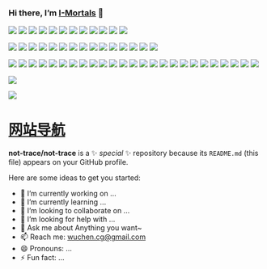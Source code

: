 ### Hi there, I’m [I-Mortals](https://github.com/I-Mortals) 👋

[![](https://img.shields.io/badge/Windows-10-blue?logo=windows&logoColor=white&textColor=000000)](https://www.microsoft.com/windows/get-windows-10)
[![](https://img.shields.io/badge/Linux-Ubuntu-blue?logo=ubuntu&logoColor=white)](https://ubuntu.com/)
[![](https://img.shields.io/badge/Linux-Centos-blue?logo=centos&logoColor=white)](https://www.centos.org/)
[![](https://img.shields.io/badge/MacOS-BigSur-blue?logo=apple&logoColor=white)](https://www.apple.com/)
[![](https://img.shields.io/badge/IDE-Visual%20Studio%20Code-blue?logo=visual-studio-code&logoColor=white)](https://code.visualstudio.com/)
[![](https://img.shields.io/badge/Intellij-Idea-blue?logo=Intellij-Idea&logoColor=white)](https://www.jetbrains.com/idea/)
[![](https://img.shields.io/badge/IDE-Goland-blue?logo=Google-Calendar&logoColor=white)](https://www.jetbrains.com/go/)
[![](https://img.shields.io/badge/IDE-PyCharm-blue?logo=PyCharm&logoColor=white)](https://www.jetbrains.com/pycharm/)
[![](https://img.shields.io/badge/IDE-Clion-blue?logo=Clion&logoColor=white)](https://www.jetbrains.com/clion/)
[![](https://img.shields.io/badge/IDE-WebStorm-blue?logo=WebStorm&logoColor=white)](https://www.jetbrains.com/webstorm/)
[![](https://img.shields.io/badge/Andriod-Studio-blue?logo=android&logoColor=white)](https://developer.android.com/studio/)
[![](https://img.shields.io/badge/Linux-Vim-blue?logo=vim&logoColor=white)](https://www.vim.org/)

[![](https://img.shields.io/badge/-Java-007396?logo=java&logoColor=white)](https://www.java.com/)
[![](https://img.shields.io/badge/-Go-00ADD8?logo=go&logoColor=white)](https://golang.org/)
[![](https://img.shields.io/badge/-C++-00599C?logo=c%2B%2B&logoColor=white)](https://www.cplusplus.com/)
[![](https://img.shields.io/badge/-Rust-000000?logo=rust&logoColor=white)](https://www.rust-lang.org/)
[![](https://img.shields.io/badge/-Python-3776AB?logo=python&logoColor=white)](https://www.python.org/)
[![](https://img.shields.io/badge/-Scala-DC322F?logo=scala&logoColor=white)](https://www.scala-lang.org/)
[![](https://img.shields.io/badge/-JavaScript-F7DF1E?logo=javascript&logoColor=white)](https://www.ecma-international.org/)
[![](https://img.shields.io/badge/-HTML5-E34F26?logo=html5&logoColor=white)](https://html.spec.whatwg.org/)
[![](https://img.shields.io/badge/-CSS3-1572B6?logo=css3&logoColor=white)](https://www.w3.org/Style/CSS/)
[![](https://img.shields.io/badge/-Less-1D365D?logo=less&logoColor=white)](https://lesscss.org/)
[![](https://img.shields.io/badge/-TypeScript-3178C6?logo=TypeScript&logoColor=white)](https://www.typescriptlang.org/)
[![](https://img.shields.io/badge/-Kotlin-0095D5?logo=kotlin&logoColor=white)](https://kotlinlang.org/)
[![](https://img.shields.io/badge/-Dart-0175C2?logo=dart&logoColor=white)](https://dart.dev/)
[![](https://img.shields.io/badge/-Lua-2C2D72?logo=lua&logoColor=white)](https://www.lua.org/)
[![](https://img.shields.io/badge/-PowerShell-5391FE?logo=powershell&logoColor=white)](https://www.shell.com/)

[![](https://img.shields.io/badge/-Spring-6DB33F?logo=spring&logoColor=white)](https://spring.io/projects/spring-framework/)
[![](https://img.shields.io/badge/-Docker-2496ED?logo=docker&logoColor=white)](https://www.docker.com/)
[![](https://img.shields.io/badge/-MySQL-4479A1?logo=mysql&logoColor=white)](https://www.mysql.com/)
[![](https://img.shields.io/badge/-NPM-CB3837?logo=npm&logoColor=white)](https://npmjs.com/)
[![](https://img.shields.io/badge/-Git-F05032?logo=git&logoColor=white)](https://git-scm.com/)
[![](https://img.shields.io/badge/-Vue.js-4FC08D?logo=vue.js&logoColor=white)](https://vuejs.org/)
[![](https://img.shields.io/badge/-React-61DAFB?logo=React&logoColor=white)](https://reactjs.org/)
[![](https://img.shields.io/badge/-Electron-47848F?logo=electron&logoColor=white)](https://www.electronjs.org/)
[![](https://img.shields.io/badge/-Node.js-339933?logo=Node.js&logoColor=white)](https://nodejs.org/)
[![](https://img.shields.io/badge/-Nginx-009639?logo=nginx&logoColor=white)](https://nginx.org/)
[![](https://img.shields.io/badge/-Kubernetes-326CE5?logo=kubernetes&logoColor=white)](https://kubernetes.io/)
[![](https://img.shields.io/badge/-ElasticSearch-005571?logo=elasticsearch&logoColor=white)](https://www.elastic.co/)
[![](https://img.shields.io/badge/-Redis-DC382D?logo=redis&logoColor=white)](https://redis.io/)
[![](https://img.shields.io/badge/-Flutter-02569B?logo=flutter&logoColor=white)](https://flutter.dev/)
[![](https://img.shields.io/badge/-Gradle-02303A?logo=gradle&logoColor=white)](https://gradle.org/)
[![](https://img.shields.io/badge/-RabbitMQ-FF6600?logo=rabbitmq&logoColor=white)](https://www.rabbitmq.com/)
[![](https://img.shields.io/badge/-Yarn-2C8EBB?logo=yarn&logoColor=white)](https://yarnpkg.com/)
[![](https://img.shields.io/badge/-Webpack-8DD6F9?logo=webpack&logoColor=white)](https://webpack.js.org/)
[![](https://img.shields.io/badge/-MongoDB-47A248?logo=mongodb&logoColor=white)](https://www.mongodb.com/)
[![](https://img.shields.io/badge/-Bootstrap-7952B3?logo=bootstrap&logoColor=white)](https://getbootstrap.com/)
[![](https://img.shields.io/badge/-jQuery-0769AD?logo=jquery&logoColor=white)](https://jquery.com/)
[![](https://img.shields.io/badge/-Tensorflow-FF6F00?logo=tensorflow&logoColor=white)](https://www.tensorflow.org/)
[![](https://img.shields.io/badge/-Keras-D00000?logo=keras&logoColor=white)](https://keras.io/)
[![](https://img.shields.io/badge/-PyTorch-EE4C2C?logo=pytorch&logoColor=white)](https://pytorch.org/)
[![](https://img.shields.io/badge/-Markdown-000000?logo=markdown&logoColor=white)](https://daringfireball.net/projects/markdown/)

[![](https://github-readme-stats.vercel.app/api?username=not-trace&title_color=ff69b4&text_color=718096&bg_color=ffffff00&icon_color=87ceeb&show_icons=true)](https://github.com/I-Mortals)

[![](https://github-readme-stats.vercel.app/api/top-langs/?username=not-trace&title_color=ff69b4&text_color=718096&icon_color=87ceeb&bg_color=ffffff00)](https://github.com/I-Mortals)

# [网站导航](https://imortals.cn/)

**not-trace/not-trace** is a ✨ _special_ ✨ repository because its `README.md` (this file) appears on your GitHub profile.

Here are some ideas to get you started:

- 🔭 I’m currently working on ...
- 🌱 I’m currently learning ...
- 👯 I’m looking to collaborate on ...
- 🤔 I’m looking for help with ...
- 💬 Ask me about Anything you want~
- 📫 Reach me: wuchen.cg@gmail.com
- 😄 Pronouns: ...
- ⚡ Fun fact: ...
